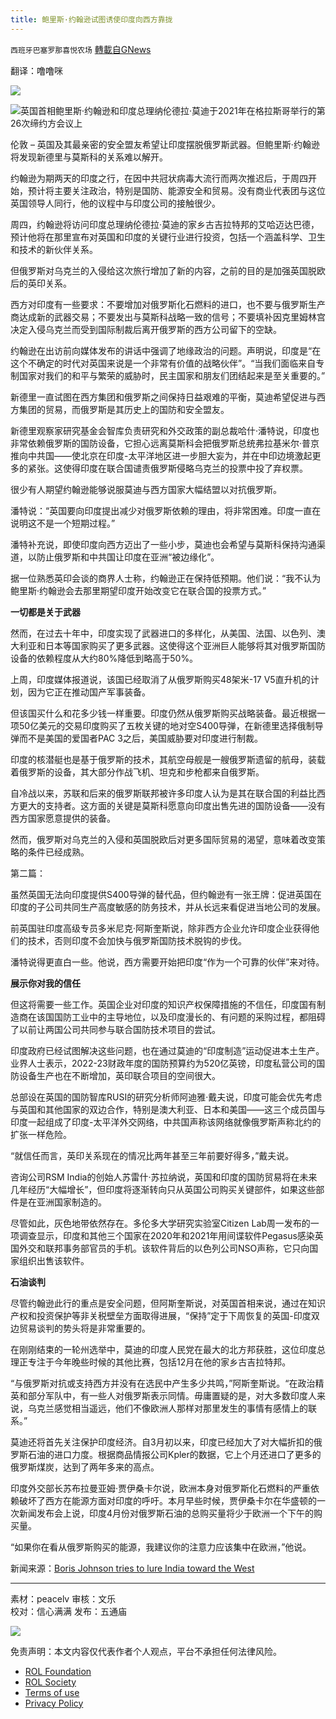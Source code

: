 ```yaml
---
title: 鲍里斯·约翰逊试图诱使印度向西方靠拢
---
```

`西班牙巴塞罗那喜悦农场` [轉載自GNews](https://gnews.org/zh-hans/2395997/)

翻译：噜噜咪

![](https://assets.gnews.org/wp-content/uploads/2022/04/xin_png.001-1-1280x140-40.jpg)



![](https://assets.gnews.org/wp-content/uploads/2022/04/1-484.jpg)英国首相鲍里斯·约翰逊和印度总理纳伦德拉·莫迪于2021年在格拉斯哥举行的第26次缔约方会议上

伦敦 – 英国及其最亲密的安全盟友希望让印度摆脱俄罗斯武器。但鲍里斯·约翰逊将发现新德里与莫斯科的关系难以解开。

约翰逊为期两天的印度之行，在因中共冠状病毒大流行而两次推迟后，于周四开始，预计将主要关注政治，特别是国防、能源安全和贸易。没有商业代表团与这位英国领导人同行，他的议程中与印度公司的接触很少。

周四，约翰逊将访问印度总理纳伦德拉·莫迪的家乡古吉拉特邦的艾哈迈达巴德，预计他将在那里宣布对英国和印度的关键行业进行投资，包括一个涵盖科学、卫生和技术的新伙伴关系。

但俄罗斯对乌克兰的入侵给这次旅行增加了新的内容，之前的目的是加强英国脱欧后的英印关系。

西方对印度有一些要求：不要增加对俄罗斯化石燃料的进口，也不要与俄罗斯生产商达成新的武器交易；不要发出与莫斯科战略一致的信号；不要填补因克里姆林宫决定入侵乌克兰而受到国际制裁后离开俄罗斯的西方公司留下的空缺。

约翰逊在出访前向媒体发布的讲话中强调了地缘政治的问题。声明说，印度是“在这个不确定的时代对英国来说是一个非常有价值的战略伙伴”。“当我们面临来自专制国家对我们的和平与繁荣的威胁时，民主国家和朋友们团结起来是至关重要的。”

新德里一直试图在西方集团和俄罗斯之间保持日益艰难的平衡，莫迪希望促进与西方集团的贸易，而俄罗斯是其历史上的国防和安全盟友。

新德里观察家研究基金会智库负责研究和外交政策的副总裁哈什·潘特说，印度也非常依赖俄罗斯的国防设备，它担心远离莫斯科会把俄罗斯总统弗拉基米尔·普京推向中共国——使北京在印度-太平洋地区进一步胆大妄为，并在中印边境激起更多的紧张。这使得印度在联合国谴责俄罗斯侵略乌克兰的投票中投了弃权票。

很少有人期望约翰逊能够说服莫迪与西方国家大幅结盟以对抗俄罗斯。

潘特说：“英国要向印度提出减少对俄罗斯依赖的理由，将非常困难。印度一直在说明这不是一个短期过程。”

潘特补充说，即使印度向西方迈出了一些小步，莫迪也会希望与莫斯科保持沟通渠道，以防止俄罗斯和中共国让印度在亚洲“被边缘化”。

据一位熟悉英印会谈的商界人士称，约翰逊正在保持低预期。他们说：“我不认为鲍里斯·约翰逊会去那里期望印度开始改变它在联合国的投票方式。”

**一切都是关于武器**

然而，在过去十年中，印度实现了武器进口的多样化，从美国、法国、以色列、澳大利亚和日本等国家购买了更多武器。这使得这个亚洲巨人能够将其对俄罗斯国防设备的依赖程度从大约80%降低到略高于50%。

上周，印度媒体报道说，该国已经取消了从俄罗斯购买48架米-17 V5直升机的计划，因为它正在推动国产军事装备。

但该国买什么和花多少钱一样重要。印度仍然从俄罗斯购买战略装备。最近根据一项50亿美元的交易印度购买了五枚关键的地对空S400导弹，在新德里选择俄制导弹而不是美国的爱国者PAC 3之后，美国威胁要对印度进行制裁。

印度的核潜艇也是基于俄罗斯的技术，其航空母舰是一艘俄罗斯遗留的航母，装载着俄罗斯的设备，其大部分作战飞机、坦克和步枪都来自俄罗斯。

自冷战以来，苏联和后来的俄罗斯联邦被许多印度人认为是其在联合国的利益比西方更大的支持者。这方面的关键是莫斯科愿意向印度出售先进的国防设备——没有西方国家愿意提供的装备。

然而，俄罗斯对乌克兰的入侵和英国脱欧后对更多国际贸易的渴望，意味着改变策略的条件已经成熟。

第二篇：

虽然英国无法向印度提供S400导弹的替代品，但约翰逊有一张王牌：促进英国在印度的子公司共同生产高度敏感的防务技术，并从长远来看促进当地公司的发展。

前英国驻印度高级专员多米尼克·阿斯奎斯说，除非西方企业允许印度企业获得他们的技术，否则印度不会加快与俄罗斯国防技术脱钩的步伐。

潘特说得更直白一些。他说，西方需要开始把印度“作为一个可靠的伙伴”来对待。

**展示你对我的信任**

但这将需要一些工作。英国企业对印度的知识产权保障措施的不信任，印度国有制造商在该国国防工业中的主导地位，以及印度漫长的、有问题的采购过程，都阻碍了以前让两国公司共同参与联合国防技术项目的尝试。

印度政府已经试图解决这些问题，也在通过莫迪的“印度制造”运动促进本土生产。业界人士表示，2022-23财政年度的国防预算约为520亿英镑，印度私营公司的国防设备生产也在不断增加，英印联合项目的空间很大。

总部设在英国的国防智库RUSI的研究分析师阿迪雅·戴夫说，印度可能会优先考虑与英国和其他国家的双边合作，特别是澳大利亚、日本和美国——这三个成员国与印度一起组成了印度-太平洋外交网络，中共国声称该网络就像俄罗斯声称北约的扩张一样危险。

“就信任而言，英印关系现在的情况比两年甚至三年前要好得多，”戴夫说。

咨询公司RSM India的创始人苏雷什·苏拉纳说，英国和印度的国防贸易将在未来几年经历“大幅增长”，但印度将逐渐转向只从英国公司购买关键部件，如果这些部件是在亚洲国家制造的。

尽管如此，灰色地带依然存在。多伦多大学研究实验室Citizen Lab周一发布的一项调查显示，印度和其他三个国家在2020年和2021年用间谍软件Pegasus感染英国外交和联邦事务部官员的手机。该软件背后的以色列公司NSO声称，它只向国家组织出售该软件。

**石油谈判**

尽管约翰逊此行的重点是安全问题，但阿斯奎斯说，对英国首相来说，通过在知识产权和投资保护等非关税壁垒方面取得进展，“保持”定于下周恢复的英国-印度双边贸易谈判的势头将是非常重要的。

在刚刚结束的一轮州选举中，莫迪的印度人民党在最大的北方邦获胜，这位印度总理正专注于今年晚些时候的其他比赛，包括12月在他的家乡古吉拉特邦。

“与俄罗斯对抗或支持西方并没有在选民中产生多少共鸣，”阿斯奎斯说。“在政治精英和部分军队中，有一些人对俄罗斯表示同情。毋庸置疑的是，对大多数印度人来说，乌克兰感觉相当遥远，他们不像欧洲人那样对那里发生的事情有感情上的联系。”

莫迪还将首先关注保护印度经济。自3月初以来，印度已经加大了对大幅折扣的俄罗斯石油的进口力度。根据商品情报公司Kpler的数据，它上个月还进口了更多的俄罗斯煤炭，达到了两年多来的高点。

印度外交部长苏布拉曼亚姆·贾伊桑卡尔说，欧洲本身对俄罗斯化石燃料的严重依赖破坏了西方在能源方面对印度的呼吁。本月早些时候，贾伊桑卡尔在华盛顿的一次新闻发布会上说，印度4月份对俄罗斯石油的总购买量将少于欧洲一个下午的购买量。

“如果你在看从俄罗斯购买的能源，我建议你的注意力应该集中在欧洲，”他说。

新闻来源：[Boris Johnson tries to lure India toward the West](https://www.politico.eu/article/boris-johnson-india-west-visit-russia/)

* * *

素材：peacelv
审核：文乐   
校对：信心满满
发布：五通庙

![](https://assets.gnews.org/wp-content/uploads/2022/04/xixi.jpeg)

 

免责声明：本文内容仅代表作者个人观点，平台不承担任何法律风险。

- [ROL Foundation](https://rolfoundation.org/)
- [ROL Society](https://rolsociety.org/)
- [Terms of use](https://gnews.org/terms-of-use-3/)
- [Privacy Policy](https://gnews.org/privacy-policy/)

